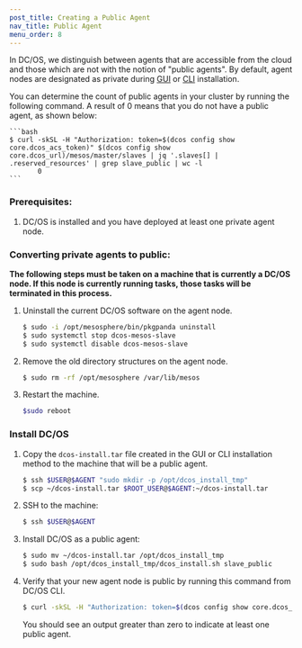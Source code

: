```yaml
---
post_title: Creating a Public Agent
nav_title: Public Agent
menu_order: 8
---
```


In DC/OS, we distinguish between agents that are accessible from the cloud and those which are not with the notion of "public agents". By default, agent nodes are designated as private during [GUI](/administration/installing/custom/gui/) or [CLI](/administration/installing/custom/cli/) installation.

You can determine the count of public agents in your cluster by running the following command. A result of 0 means that you do not have a public agent, as shown below:

    ```bash
    $ curl -skSL -H "Authorization: token=$(dcos config show core.dcos_acs_token)" $(dcos config show core.dcos_url)/mesos/master/slaves | jq '.slaves[] | .reserved_resources' | grep slave_public | wc -l
           0
    ```

### Prerequisites:

1. DC/OS is installed and you have deployed at least one private agent node.

### Converting private agents to public:

**The following steps must be taken on a machine that is currently a DC/OS node. If this node is currently running tasks, those tasks will be terminated in this process.**

1.  Uninstall the current DC/OS software on the agent node.

    ```bash
    $ sudo -i /opt/mesosphere/bin/pkgpanda uninstall
    $ sudo systemctl stop dcos-mesos-slave
    $ sudo systemctl disable dcos-mesos-slave
    ```

1.  Remove the old directory structures on the agent node.

    ```bash
    $ sudo rm -rf /opt/mesosphere /var/lib/mesos
    ```

1.  Restart the machine.

    ```bash
    $sudo reboot
    ```

### Install DC/OS

1.  Copy the `dcos-install.tar` file created in the GUI or CLI installation method to the machine that will be a public agent.

    ```bash
    $ ssh $USER@$AGENT "sudo mkdir -p /opt/dcos_install_tmp"
    $ scp ~/dcos-install.tar $ROOT_USER@$AGENT:~/dcos-install.tar
    ```

1.  SSH to the machine:

    ```bash
    $ ssh $USER@$AGENT
    ```

1.  Install DC/OS as a public agent:

    ```bash
    $ sudo mv ~/dcos-install.tar /opt/dcos_install_tmp
    $ sudo bash /opt/dcos_install_tmp/dcos_install.sh slave_public
    ```

1.  Verify that your new agent node is public by running this command from DC/OS CLI.

    ```bash
    $ curl -skSL -H "Authorization: token=$(dcos config show core.dcos_acs_token)" $(dcos config show core.dcos_url)/mesos/master/slaves | jq '.slaves[] | .reserved_resources' | grep slave_public | wc -l
    ```

    You should see an output greater than zero to indicate at least one public agent.
